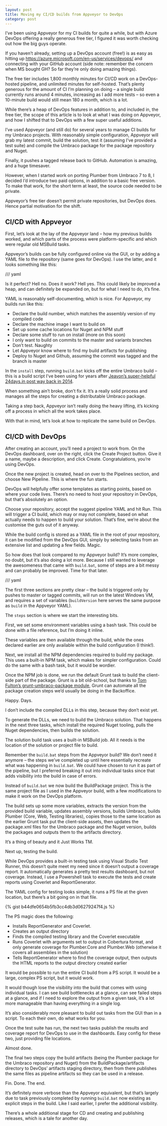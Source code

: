 ```yaml
---
layout: post
title: Moving my CI/CD builds from Appveyor to DevOps
category: post
---
```

I’ve been using Appveyor for my CI builds for quite a while, but with Azure DevOps offering a really generous free tier, I figured it was worth checking out how the big guys operate.

If you haven’t already, setting up a DevOps account (free!) is as easy as hitting up https://azure.microsoft.com/en-us/services/devops/ and connecting with your GitHub account (side note: remember the concern when MS bought GH? So far they’re only doing amazing things).

The free tier includes 1,800 monthly minutes for CI/CD work on a DevOps-hosted pipeline, and unlimited minutes for self-hosted. That’s plenty generous for the amount of CI I’m planning on doing – a single build currently runs around 4 minutes, increasing as I add more tests – so even a 10-minute build would still mean 180 a month, which is a lot.

While there’s a heap of DevOps features in addition to, and included in, the free tier, the scope of this article is to look at what I was doing on Appveyor, and how I shifted that to DevOps with a few super useful additions.

I’ve used Appveyor (and still do) for several years to manage CI builds for my Umbraco projects. With reasonably simple configuration, Appveyor will grab my latest commit, build the solution, test it (assuming I’ve provided a test suite) and compile the Umbraco package for the package repository and Nuget. 

Finally, it pushes a tagged release back to GitHub. Automation is amazing, and a huge timesaver.

However, when I started work on porting Plumber from Umbraco 7 to 8, I decided I’d introduce two paid options, in addition to a basic free version. To make that work, for the short term at least, the source code needed to be private. 

Appveyor’s free tier doesn’t permit private repositories, but DevOps does. Hence partial motivation for the shift.

## CI/CD with Appveyor

First, let’s look at the lay of the Appveyor land – how my previous builds worked, and which parts of the process were platform-specific and which were regular old MSBuild tasks.

Appveyor’s builds can be fully configured online via the GUI, or by adding a YAML file to the repository (same goes for DevOps). I use the latter, and it looks something like this:

/// yaml

Is it perfect? Hell no. Does it work? Hell yes. This could likely be improved a heap, and can definitely be expanded on, but for what I need to do, it’s fine.

YAML is reasonably self-documenting, which is nice. For Appveyor, my builds run like this:

-	Declare the build number, which matches the assembly version of my compiled code
-	Declare the machine image I want to build on
-	Set up some cache locations for Nuget and NPM stuff
-	Declare some stuff to run on install (more on this soon)
-	I only want to build on commits to the master and variants branches
-	Don’t test. Naughty
-	Let Appveyor know where to find my build artifacts for publishing
-	Deploy to Nuget and Github, assuming the commit was tagged and the branch is master

In the `install` step, running `build.bat` kicks off the entire Umbraco build – this is a build script I’ve been using for years after [Jeavon’s super-helpful 24days.in post way back in 2014](https://24days.in/umbraco-cms/2014/packaging-with-appveyor/). 

When something ain’t broke, don’t fix it. It’s a really solid process and manages all the steps for creating a distributable Umbraco package.

Taking a step back, Appveyor isn’t really doing the heavy lifting, it’s kicking off a process in which all the work takes place. 

With that in mind, let’s look at how to replicate the same build on DevOps.

## CI/CD with DevOps

After creating an account, you’ll need a project to work from. On the DevOps dashboard, over on the right, click the Create Project button. Give it a name, maybe a description, and click Create. Congratulations, you’re using DevOps.

Once the new project is created, head on over to the Pipelines section, and choose New Pipeline. This is where the fun starts. 

DevOps will helpfully offer some templates as starting points, based on where your code lives. There’s no need to host your repository in DevOps, but that’s absolutely an option.

Choose your repository, accept the suggest pipeline YAML and hit Run. This will trigger a CI build, which may or may not complete, based on what actually needs to happen to build your solution. That’s fine, we’re about the customise the guts out of it anyway.

While the build config is stored as a YAML file in the root of your repository, it can be modified from the DevOps GUI, simply by selecting tasks from an extensive list and updating a few fields. Magic.

So how does that look compared to my Appveyor build? It’s more complex, no doubt, but it’s also doing a lot more. Because I still wanted to leverage the awesomeness that came with `build.bat`, some of steps are a bit messy and can probably be improved. Time for that later.

/// yaml

The first three sections are pretty clear – the build is triggered only by pushes to master or tagged commits, will run on the latest Windows VM, and requires a set of variables (`buildVersion` here serves the same purpose as `build` in the Appveyor YAML).

The `steps` section is where we start the interesting bits.

First, we set some environment variables using a bash task. This could be done with a file reference, but I’m doing it inline. 

These variables are then available through the build, while the ones declared earlier are only available within the build configuration (I think!).

Next, we install all the NPM dependencies required to build my package. This uses a built-in NPM task, which makes for simpler configuration. Could do the same with a bash task, but it would be wordier.

Once the NPM job is done, we run the default Grunt task to build the client-side part of the package. Grunt is a bit old-school, but thanks to [Tom Fulton’s grunt-umbraco-package module](https://www.npmjs.com/package/grunt-umbraco-package), Grunt can automate all the package creation steps we’d usually be doing in the Backoffice. 

Happy. Days. 

I don’t include the compiled DLLs in this step, because they don’t exist yet.

To generate the DLLs, we need to build the Umbraco solution. That happens in the next three tasks, which install the required Nuget tooling, pulls the Nuget dependencies, then builds the solution.

The solution build task uses a built-in MSBuild job. All it needs is the location of the solution or project file to build. 

Remember the `build.bat` steps from the Appveyor build? We don’t need it anymore – the steps we’ve completed up until here essentially recreate what was happening in `build.bat`. We could have chosen to run it as part of the pipeline, but I preferred breaking it out into individual tasks since that adds visibility into the build in case of errors.

Instead of `build.bat` we now build the BuildPackage project. This is the same project file as I used in the Appveyor build, with a few modifications to make it work on the DevOps platform. 

The build sets up some more variables, extracts the version from the provided build variable, updates assembly versions, builds Umbraco, builds Plumber (Core, Web, Testing libraries), copies those to the same location as the earlier Grunt task put the client-side assets, then updates the package.xml files for the Umbraco package and the Nuget version, builds the packages and outputs them to the artifacts directory.

It’s a thing of beauty and it Just Works TM.

Next up, testing the build.

While DevOps provides a built-in testing task using Visual Studio Test Runner, this doesn’t quite meet my need since it doesn’t output a coverage report. It automatically generates a pretty test results dashboard, but not coverage. Instead, I use a Powershell task to execute the tests and create reports using Coverlet and ReportGenerator.

The YAML config for testing looks simple, it runs a PS file at the given location, but there’s a bit going on in that file.

{% gist b44dfe0654b5fb3cc4db3d06279247f4.js %}

The PS magic does the following:

-	Installs ReportGenerator and Coverlet.
-	Creates an output directory
-	Finds the compiled testing library and the Coverlet executable
-	Runs Coverlet with arguments set to output in Cobertura format, and only generate coverage for Plumber.Core and Plumber.Web (otherwise it covers all assemblies in the solution)
-	Tells ReportGenerator where to find the coverage output, then outputs the HTML reports to the output directory created earlier

It would be possible to run the entire CI build from a PS script. It would be a large, complex PS script, but it would work.

It would though lose the visibility into the build that comes with using individual tasks. I can see build bottlenecks at a glance, can see failed steps at a glance, and if I need to explore the output from a given task, it’s a lot more manageable than having everything in a single log. 

It’s also considerably more pleasant to build out tasks from the GUI than in a script. To each their own, do what works for you.

Once the test suite has run, the next two tasks publish the results and coverage report for DevOps to use in the dashboards. Easy config for these two, just providing file locations.

Almost done.

The final two steps copy the build artifacts (being the Plumber package for the Umbraco repository and Nuget) from the BuildPackage/artifacts directory to DevOps’ artifacts staging directory, then from there publishes the same files as pipeline artifacts so they can be used in a release.

Fin. Done. The end.

It’s definitely more verbose than the Appveyor equivalent, but that’s largely due to task previously completed by running `build.bat` now existing as explicit steps in the build. Like I said earlier, I prefer the additional visibility.

There’s a whole additional stage for CD and creating and publishing releases, which is a tale for another day.




